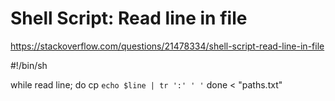 # Shell Script: Read line in file
https://stackoverflow.com/questions/21478334/shell-script-read-line-in-file

#!/bin/sh

while read line; do
    cp `echo $line | tr ':' ' '`
done < "paths.txt"
